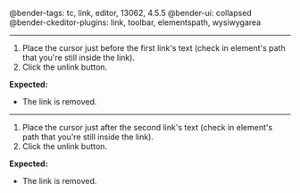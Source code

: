 @bender-tags: tc, link, editor, 13062, 4.5.5
@bender-ui: collapsed
@bender-ckeditor-plugins: link, toolbar, elementspath, wysiwygarea

----

1. Place the cursor just before the first link's text (check in element's path that you're still inside the link).
2. Click the unlink button.

**Expected:**
* The link is removed.

---

1. Place the cursor just after the second link's text (check in element's path that you're still inside the link).
2. Click the unlink button.

**Expected:**
* The link is removed.
